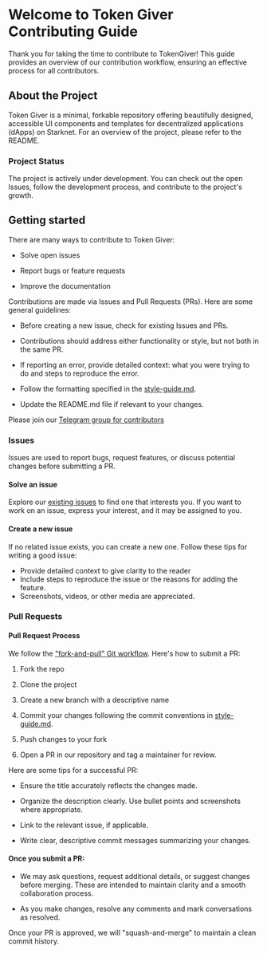 # Welcome to Token Giver Contributing Guide

Thank you for taking the time to contribute to TokenGiver! This guide provides an overview of our contribution workflow, ensuring an effective process for all contributors.

## About the Project

Token Giver is a minimal, forkable repository offering beautifully designed, accessible UI components and templates for decentralized applications (dApps) on Starknet.
For an overview of the project, please refer to the README.

### Project Status

The project is actively under development. You can check out the open Issues, follow the development process, and contribute to the project's growth.

## Getting started

There are many ways to contribute to Token Giver:

- Solve open issues

- Report bugs or feature requests

- Improve the documentation

Contributions are made via Issues and Pull Requests (PRs). Here are some general guidelines:

- Before creating a new issue, check for existing Issues and PRs.

- Contributions should address either functionality or style, but not both in the same PR.

- If reporting an error, provide detailed context: what you were trying to do and steps to reproduce the error.

- Follow the formatting specified in the [style-guide.md](style-guide.md).

- Update the README.md file if relevant to your changes.

Please join our [Telegram group for contributors](https://t.me/+_qvEfyWxWP1mYzE0)

### Issues

Issues are used to report bugs, request features, or discuss potential changes before submitting a PR.

#### Solve an issue

Explore our [existing issues](https://github.com/Token-Giver/token-giver/issues) to find one that interests you. If you want to work on an issue, express your interest, and it may be assigned to you.

#### Create a new issue

If no related issue exists, you can create a new one. Follow these tips for writing a good issue:

- Provide detailed context to give clarity to the reader
- Include steps to reproduce the issue or the reasons for adding the feature.
- Screenshots, videos, or other media are appreciated.

### Pull Requests

#### Pull Request Process

We follow the ["fork-and-pull" Git workflow](https://github.com/susam/gitpr). Here's how to submit a PR:

1. Fork the repo

2. Clone the project

3. Create a new branch with a descriptive name

4. Commit your changes following the commit conventions in [style-guide.md](style-guide.md).

5. Push changes to your fork

6. Open a PR in our repository and tag a maintainer for review.

Here are some tips for a successful PR:

- Ensure the title accurately reflects the changes made.

- Organize the description clearly. Use bullet points and screenshots where appropriate.

- Link to the relevant issue, if applicable.

- Write clear, descriptive commit messages summarizing your changes.

#### Once you submit a PR:

- We may ask questions, request additional details, or suggest changes before merging. These are intended to maintain clarity and a smooth collaboration process.

- As you make changes, resolve any comments and mark conversations as resolved.

Once your PR is approved, we will "squash-and-merge" to maintain a clean commit history.
